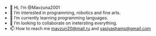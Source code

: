 - 👋 Hi, I’m @Mavzuna2001
- 👀 I’m interested in programming, robotics and fine arts.
- 🌱 I’m currently learning programming languages.
- 💞️ I’m looking to collaborate on inetersting everything.
- 📫 How to reach me mavzun20@mail.ru and vasiyashams@gmail.com

<!---
Mavzuna2001/Mavzuna2001 is a ✨ special ✨ repository because its `README.md` (this file) appears on your GitHub profile.
You can click the Preview link to take a look at your changes.
--->
